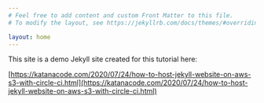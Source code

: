 ```yaml
---
# Feel free to add content and custom Front Matter to this file.
# To modify the layout, see https://jekyllrb.com/docs/themes/#overriding-theme-defaults

layout: home
---
```


This site is a demo Jekyll site created for this tutorial here:

[https://katanacode.com/2020/07/24/how-to-host-jekyll-website-on-aws-s3-with-circle-ci.html](https://katanacode.com/2020/07/24/how-to-host-jekyll-website-on-aws-s3-with-circle-ci.html)
